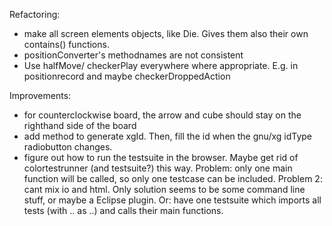 Refactoring:
- make all screen elements objects, like Die. Gives them also their own contains() functions.
- positionConverter's methodnames are not consistent
- Use halfMove/ checkerPlay everywhere where appropriate. E.g. in positionrecord and maybe checkerDroppedAction
  
Improvements:  
- for counterclockwise board, the arrow and cube should stay on the righthand side of the board
- add method to generate xgId. Then, fill the id when the gnu/xg idType radiobutton changes.
- figure out how to run the testsuite in the browser. Maybe get rid of colortestrunner (and testsuite?) this way.
  Problem: only one main function will be called, so only one testcase can be included.
  Problem 2: cant mix io and html. 
  Only solution seems to be some command line stuff, or maybe a Eclipse plugin.
  Or: have one testsuite which imports all tests (with .. as ..) and calls their main functions.
